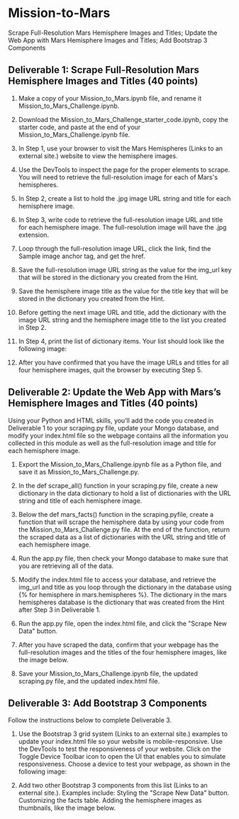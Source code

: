 # Mission-to-Mars
Scrape Full-Resolution Mars Hemisphere Images and Titles; Update the Web App with Mars Hemisphere Images and Titles; Add Bootstrap 3 Components
## Deliverable 1: Scrape Full-Resolution Mars Hemisphere Images and Titles (40 points)


1. Make a copy of your Mission_to_Mars.ipynb file, and rename it Mission_to_Mars_Challenge.ipynb.

2. Download the Mission_to_Mars_Challenge_starter_code.ipynb, copy the starter code, and paste at the end of your Mission_to_Mars_Challenge.ipynb file.

3. In Step 1, use your browser to visit the Mars Hemispheres (Links to an external site.) website to view the hemisphere images.

4. Use the DevTools to inspect the page for the proper elements to scrape. You will need to retrieve the full-resolution image for each of Mars's hemispheres.

5. In Step 2, create a list to hold the .jpg image URL string and title for each hemisphere image.

6. In Step 3, write code to retrieve the full-resolution image URL and title for each hemisphere image. The full-resolution image will have the .jpg extension.

7. Loop through the full-resolution image URL, click the link, find the Sample image anchor tag, and get the href.

8. Save the full-resolution image URL string as the value for the img_url key that will be stored in the dictionary you created from the Hint.

9. Save the hemisphere image title as the value for the title key that will be stored in the dictionary you created from the Hint.

10. Before getting the next image URL and title, add the dictionary with the image URL string and the hemisphere image title to the list you created in Step 2.

11. In Step 4, print the list of dictionary items. Your list should look like the following image:

12. After you have confirmed that you have the image URLs and titles for all four hemisphere images, quit the browser by executing Step 5.

## Deliverable 2: Update the Web App with Mars’s Hemisphere Images and Titles (40 points)

Using your Python and HTML skills, you’ll add the code you created in Deliverable 1 to your scraping.py file, update your Mongo database, and modify your index.html file so the webpage contains all the information you collected in this module as well as the full-resolution image and title for each hemisphere image.

1. Export the Mission_to_Mars_Challenge.ipynb file as a Python file, and save it as Mission_to_Mars_Challenge.py.

2. In the def scrape_all() function in your scraping.py file, create a new dictionary in the data dictionary to hold a list of dictionaries with the URL string and title of each hemisphere image.

3. Below the def mars_facts() function in the scraping.pyfile, create a function that will scrape the hemisphere data by using your code from the Mission_to_Mars_Challenge.py file. At the end of the function, return the scraped data as a list of dictionaries with the URL string and title of each hemisphere image.

4. Run the app.py file, then check your Mongo database to make sure that you are retrieving all of the data.

5. Modify the index.html file to access your database, and retrieve the img_url and title as you loop through the dictionary in the database using {% for hemisphere in mars.hemispheres %}. The dictionary in the mars hemispheres database is the dictionary that was created from the Hint after Step 3 in Deliverable 1.

6. Run the app.py file, open the index.html file, and click the "Scrape New Data" button.

7. After you have scraped the data, confirm that your webpage has the full-resolution images and the titles of the four hemisphere images, like the image below.

8. Save your Mission_to_Mars_Challenge.ipynb file, the updated scraping.py file, and the updated index.html file.
 
## Deliverable 3: Add Bootstrap 3 Components 

Follow the instructions below to complete Deliverable 3.

1. Use the Bootstrap 3 grid system (Links to an external site.) examples to update your index.html file so your website is mobile-responsive. Use the DevTools to test the responsiveness of your website.
Click on the Toggle Device Toolbar icon to open the UI that enables you to simulate responsiveness.
Choose a device to test your webpage, as shown in the following image:

2. Add two other Bootstrap 3 components from this list (Links to an external site.). Examples include:
Styling the "Scrape New Data" button.
Customizing the facts table.
Adding the hemisphere images as thumbnails, like the image below.




